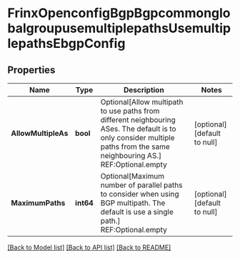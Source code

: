 # FrinxOpenconfigBgpBgpcommonglobalgroupusemultiplepathsUsemultiplepathsEbgpConfig

## Properties
Name | Type | Description | Notes
------------ | ------------- | ------------- | -------------
**AllowMultipleAs** | **bool** | Optional[Allow multipath to use paths from different neighbouring ASes.  The default is to only consider multiple paths from the same neighbouring AS.] REF:Optional.empty | [optional] [default to null]
**MaximumPaths** | **int64** | Optional[Maximum number of parallel paths to consider when using BGP multipath. The default is use a single path.] REF:Optional.empty | [optional] [default to null]

[[Back to Model list]](../README.md#documentation-for-models) [[Back to API list]](../README.md#documentation-for-api-endpoints) [[Back to README]](../README.md)


